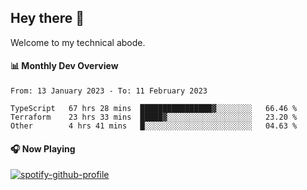 ## Hey there 👋

Welcome to my technical abode.

#### 📊 Monthly Dev Overview
<!--START_SECTION:waka-->

```text
From: 13 January 2023 - To: 11 February 2023

TypeScript   67 hrs 28 mins  ████████████████▓░░░░░░░░   66.46 %
Terraform    23 hrs 33 mins  █████▓░░░░░░░░░░░░░░░░░░░   23.20 %
Other        4 hrs 41 mins   █░░░░░░░░░░░░░░░░░░░░░░░░   04.63 %
```

<!--END_SECTION:waka-->

#### 🎧 Now Playing

[![spotify-github-profile](https://spotify-github-profile.vercel.app/api/view?uid=james2mid&cover_image=true&theme=natemoo-re)](https://open.spotify.com/user/james2mid?si=2b3baf2b09cb499e)
